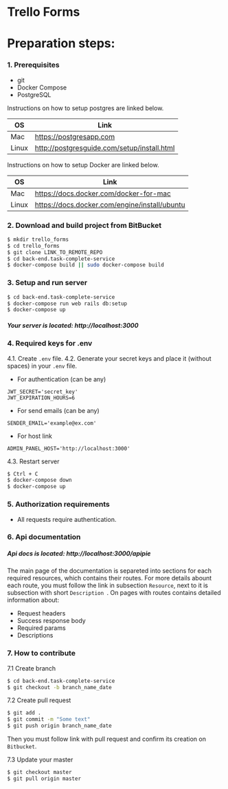 # Trello Forms
# Preparation steps:
### 1. Prerequisites
  - git
  - Docker Compose
  - PostgreSQL

Instructions on how to setup postgres are linked below.

| OS  | Link |
| ------ | ------ |
| Mac | https://postgresapp.com|
| Linux | http://postgresguide.com/setup/install.html |

Instructions on how to setup Docker are linked below.

| OS  | Link |
| ---- | ---- |
| Mac | https://docs.docker.com/docker-for-mac|
| Linux | https://docs.docker.com/engine/install/ubuntu |

### 2. Download and build project from BitBucket

```sh
$ mkdir trello_forms
$ cd trello_forms
$ git clone LINK_TO_REMOTE_REPO
$ cd back-end.task-complete-service
$ docker-compose build || sudo docker-compose build
```
### 3. Setup and run server
```sh
$ cd back-end.task-complete-service
$ docker-compose run web rails db:setup
$ docker-compose up
```
##### Your server is located: http://localhost:3000
### 4. Required keys for .env
4.1. Create `.env` file.
4.2. Generate your secret keys and place it (without spaces) in your `.env` file.
- For authentication (can be any)
```
JWT_SECRET='secret_key'
JWT_EXPIRATION_HOURS=6
```
- For send emails (can be any)
```
SENDER_EMAIL='example@ex.com'
```
- For host link
```
ADMIN_PANEL_HOST='http://localhost:3000'
```
4.3. Restart server
```sh
$ Ctrl + C
$ docker-compose down
$ docker-compose up
```
### 5. Authorization requirements
- All requests require authentication.

### 6. Api documentation
##### Api docs is located: http://localhost:3000/apipie
The main page of the documentation is separeted into sections for each required resources, which contains their routes.
For more details abount each route, you must follow the link in subsection `Resource`, next to it is subsection with short `Description `.
On pages with routes contains detailed information about:
- Request headers
- Success response body
- Required params
- Descriptions
### 7. How to contribute
7.1 Create branch
```sh
$ cd back-end.task-complete-service
$ git checkout -b branch_name_date
```
7.2 Create pull request
```sh
$ git add .
$ git commit -m "Some text"
$ git push origin branch_name_date
```
Then you must follow link with pull request and confirm its creation on `Bitbucket`.

7.3 Update your master
```sh
$ git checkout master
$ git pull origin master
```

